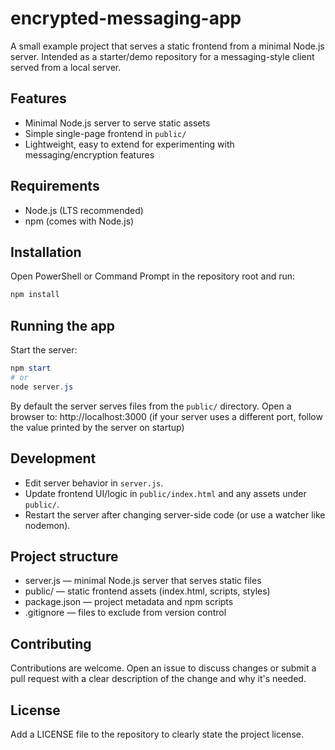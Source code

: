 # encrypted-messaging-app

A small example project that serves a static frontend from a minimal Node.js server. Intended as a starter/demo repository for a messaging-style client served from a local server.

## Features
- Minimal Node.js server to serve static assets
- Simple single-page frontend in `public/`
- Lightweight, easy to extend for experimenting with messaging/encryption features

## Requirements
- Node.js (LTS recommended)
- npm (comes with Node.js)

## Installation
Open PowerShell or Command Prompt in the repository root and run:

```powershell
npm install
```

## Running the app
Start the server:

```powershell
npm start
# or
node server.js
```

By default the server serves files from the `public/` directory. Open a browser to:
http://localhost:3000
(if your server uses a different port, follow the value printed by the server on startup)

## Development
- Edit server behavior in `server.js`.
- Update frontend UI/logic in `public/index.html` and any assets under `public/`.
- Restart the server after changing server-side code (or use a watcher like nodemon).

## Project structure
- server.js — minimal Node.js server that serves static files
- public/ — static frontend assets (index.html, scripts, styles)
- package.json — project metadata and npm scripts
- .gitignore — files to exclude from version control

## Contributing
Contributions are welcome. Open an issue to discuss changes or submit a pull request with a clear description of the change and why it's needed.

## License
Add a LICENSE file to the repository to clearly state the project license.
